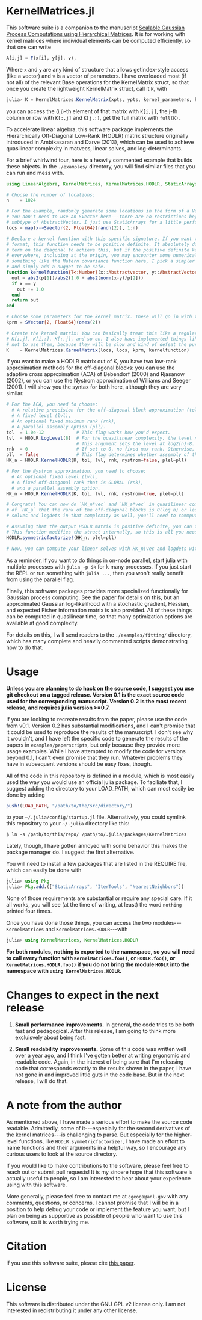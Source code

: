 
# KernelMatrices.jl

This software suite is a companion to the manuscript [Scalable Gaussian Process Computations using
Hierarchical Matrices](https://arxiv.org/abs/1808.03215). It is for working with kernel matrices
where individual elements can be computed efficiently, so that one can write
```julia
A[i,j] = F(x[i], y[j], v),
```
Where `x` and `y` are any kind of structure that allows getindex-style access (like a vector) and
`v` is a vector of parameters.  I have overloaded most (if not all) of the relevant Base operations
for the KernelMatrix struct, so that once you create the lightweight KernelMatrix struct, call it
`K`, with 
```julia
julia> K = KernelMatrices.KernelMatrix(xpts, ypts, kernel_parameters, kernel_function)
```
you can access the (i,j)-th element of that matrix with `K[i,j]`, the j-th column or row with
`K[:,j]` and `K[j,:]`, get the full matrix with `full(K)`. 

To accelerate linear algebra, this software package implements the Hierarchically Off-Diagonal
Low-Rank (HODLR) matrix structure originally introduced in Ambikasaran and Darve (2013), which can
be used to achieve quasilinear complexity in matvecs, linear solves, and log-determinants.

For a brief whirlwind tour, here is a heavily commented example that builds these objects. In the
`./examples/` directory, you will find similar files that you can run and mess with.
```julia
using LinearAlgebra, KernelMatrices, KernelMatrices.HODLR, StaticArrays, NearestNeighbors

# Choose the number of locations:
n    = 1024

# For the example, randomly generate some locations in the form of a Vector{SVector{2, Float64}}.
# You don't need to use an SVector here---there are no restrictions beyond the locations being a
# subtype of AbstractVector. I just use StaticArrays for a little performance boost.
locs = map(x->SVector{2, Float64}(randn(2)), 1:n)

# Declare a kernel function with this specific signature. If you want to use the HODLR matrix
# format, this function needs to be positive definite. It absolutely does NOT need a nugget-like
# term on the diagonal to achieve this, but if the positive definite kernelfunction is analytic
# everywhere, including at the origin, you may encounter some numerical problems. To avoid writing
# something like the Matern covariance function here, I pick a simpler positive definite function
# and simply add a nugget to be safe.
function kernelfunction{T<:Number}(x::Abstractvector, y::AbstractVector, p::AbstractVector{T})::T
  out = abs2(p[1])/abs2(1.0 + abs2(norm(x-y)/p[2]))
  if x == y
    out += 1.0
  end
  return out
end

# Choose some parameters for the kernel matrix. These will go in with the p argument in kernelfunction.
kprm = SVector{2, Float64}(ones(2))

# Create the kernel matrix! You can basically treat this like a regular array and do things like
# K[i,j], K[i,:], K[:,j], and so on. I also have implemented things like K*vec, but I encourage you
# not to use them, because they will be slow and kind of defeat the purpose.
K    = KernelMatrices.KernelMatrix(locs, locs, kprm, kernelfunction)
```

If you want to make a HODLR matrix out of K, you have two low-rank approximation methods for the
off-diagonal blocks: you can use the adaptive cross approximation (ACA) of Bebendorf (2000) and
Rjasanow (2002), or you can use the Nystrom approximation of Williams and Seeger (2001). I will show
you the syntax for both here, although they are very similar.

```julia
# For the ACA, you need to choose:
  # A relative preocision for the off-diagonal block approximation (tol),
  # A fixed level (lvl),
  # An optional fixed maximum rank (rnk),
  # A parallel assembly option (pll).
tol  = 1.0e-12            # This flag works how you'd expect.
lvl  = HODLR.LogLevel(8)  # For the quasilinear complexity, the level needs to grow with log(n).
                          # This argument sets the level at log2(n)-8. HODLR.FixedLevel(k) also exists. 
rnk  = 0                  # If set to 0, no fixed max rank. Otherwise, this arg works as you'd expect.
pll  = false              # This flag determines whether assembly of the matrix is done in parallel.
HK_a = HODLR.KernelHODLR(K, tol, lvl, rnk, nystrom=false, plel=pll)

# For the Nystrom approximation, you need to choose:
  # An optional fixed level (lvl),
  # A fixed off-diagonal rank that is GLOBAL (rnk),
  # and a parallel assembly option.
HK_n = HODLR.KernelHODLR(K, tol, lvl, rnk, nystrom=true, plel=pll)

# Congrats! You can now do `HK_n*vec` and `HK_a*vec` in quasilinear complexity, assuming in the case
# of `HK_a` that the rank of the off-diagonal blocks is O(log n) or less. If you want to do the
# solves and logdets in that complexity as well, you'll need to commpute the symmetrix factorization.

# Assuming that the output HODLR matrix is positive definite, you can factorize the matrix easily.
# This function modifies the struct internally, so this is all you need to do.
HODLR.symmetricfactorize!(HK_n, plel=pll)

# Now, you can compute your linear solves with HK_n\vec and logdets with logdet(HK_n).
```

As a reminder, if you want to do things in on-node parallel, start julia with multiple processes
with `julia -p $k` for k many processes. If you just start the REPL or run something with `julia
...`, then you won't really benefit from using the parallel flag.

Finally, this software packages provides more specialized functionally for Gaussian process
computing. See the paper for details on this, but an approximated Gaussian log-likelihood with a
stochastic gradient, Hessian, and expected Fisher information matrix is also provided. All of these
things can be computed in quasilinear time, so that many optimization options are available at good
complexity.

For details on this, I will send readers to the `./examples/fitting/` directory, which has many
complete and heavily commented scripts demonstrating how to do that.


# Usage

**Unless you are planning to do hack on the source code, I suggest you use git checkout on a tagged
release. Version 0.1 is the exact source code used for the corresponding manuscript. Version 0.2 is
the most recent release, and requires julia version >=0.7.**

If you are looking to recreate results from the paper, please use the code from v0.1. Version 0.2
has substantial modifications, and I can't promise that it could be used to reproduce the results of
the manuscript. I don't see why it wouldn't, and I have left the specific code to generate the results
of the papers in `examples/paperscripts`, but only because they provide more usage examples. While I
have attempted to modify the code for versions beyond 0.1, I can't even promise that they run.
Whatever problems they have in subsequent versions should be easy fixes, though.

All of the code in this repository is defined in a module, which is most easily used the way you
would use an official julia package. To faciliate that, I suggest adding the directory to your
LOAD_PATH, which can most easily be done by adding
```julia
push!(LOAD_PATH, "/path/to/the/src/directory/")
```
to your `~/.julia/config/startup.jl` file. Alternatively, you could symlink this repository to your
`~/.julia` directory like this:
```
$ ln -s /path/to/this/repo/ /path/to/.julia/packages/KernelMatrices
```
Lately, though, I have gotten annoyed with some behavior this makes the package manager do. I suggest
the first alternative.

You will need to install a few packages that are listed in the REQUIRE file, which can easily be done
with 
```julia
julia> using Pkg
julia> Pkg.add.(["StaticArrays", "IterTools", "NearestNeighbors"])
```
None of those requirements are substantial or require any special care. If it all works, you will see
(at the time of writing, at least) the word `nothing` printed four times.

Once you have done those things, you can access the two modules---`KernelMatrices` and
`KernelMatrices.HODLR`---with
```julia
julia> using KernelMatrices, KernelMatrices.HODLR
```
**For both modules, nothing is exported to the namespace, so you will need to call every function
with `KernelMatrices.foo()`, or `HODLR.foo()`, or `KernelMatrices.HODLR.foo()` if you do not bring
the module `HODLR` into the namespace with `using KernelMatrices.HODLR`.**


# Changes to expect in the next release

1. **Small performance improvements.** In general, the code tries to be both fast and
   pedagogical. After this release, I am going to think more excluisvely about being fast.

2. **Small readability improvements.** Some of this code was written well over a year ago, and I
   think I've gotten better at writing ergonomic and readable code. Again, in the interest of being
   sure that I'm releasing code that corresponds exactly to the results shown in the paper, I have
   not gone in and improved little guts in the code base. But in the next release, I will do that.


# A note from the author

As mentioned above, I have made a serious effort to make the source code readable. Admittedly, some
of it---especially for the second derivatives of the kernel matrices---is challenging to parse. But
especially for the higher-level functions, like `HODLR.symmetricfactorize!`, I have made an effort
to name functions and their arguments in a helpful way, so I encourage any curious users to look at
the source directory.

If you would like to make contributions to the software, please feel free to reach out or submit
pull requests! It is my sincere hope that this software is actually useful to people, so I am
interested to hear about your experience using with this software.

More generally, please feel free to contact me at `cgeoga@anl.gov` with any comments, questions, or
concerns. I cannot promise that I will be in a position to help debug your code or implement the
feature you want, but I plan on being as supportive as possible of people who want to use this
software, so it is worth trying me.


# Citation

If you use this software suite, please cite [this paper](https://arxiv.org/abs/1808.03215).


# License

This software is distributed under the GNU GPL v2 license only. I am not interested in
redistributing it under any other license.

